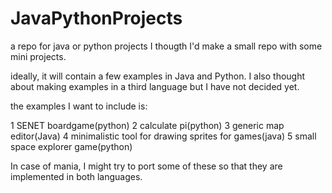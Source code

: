 # JavaPythonProjects

a repo for java or python projects
I thougth I'd make a small repo with some mini projects.

ideally, it will contain a few examples in Java and Python. I also thought about making examples in a third language but I have not decided yet. 

the examples I want to include is:

1 SENET boardgame(python)
2 calculate pi(python)
3 generic map editor(Java)
4 minimalistic tool for drawing sprites for games(java)
5 small space explorer game(python)

In case of mania, I might try to port some of these so that they are implemented in both languages.





